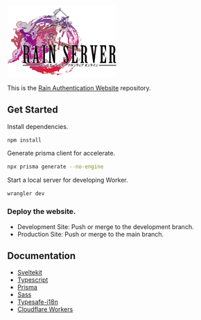 <img src="https://raw.githubusercontent.com/Otya063/rain-web/development/static/img/common/rain_server_logo.webp" width="50%" height="50%" />

This is the [Rain Authentication Website](https://auth.rain-server.com/) repository.

## Get Started

Install dependencies.
```bash
npm install
```

Generate prisma client for accelerate.
```bash
npx prisma generate --no-engine
```

Start a local server for developing Worker.
```bash
wrangler dev
```

### Deploy the website.
 - Development Site: Push or merge to the development branch.
 - Production Site: Push or merge to the main branch.

## Documentation
 - [Sveltekit](https://kit.svelte.dev/docs/introduction)
 - [Typescript](https://www.typescriptlang.org/docs/)
 - [Prisma](https://www.prisma.io/docs)
 - [Sass](https://sass-lang.com/documentation/)
 - [Typesafe-i18n](https://github.com/ivanhofer/typesafe-i18n/tree/main/packages/adapter-svelte)
 - [Cloudflare Workers](https://developers.cloudflare.com/workers/)